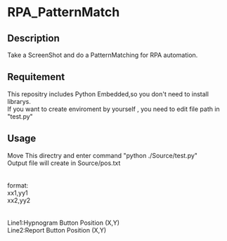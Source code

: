 # RPA_PatternMatch

## Description

Take a ScreenShot and do a PatternMatching for RPA automation.


## Requitement
This repositry includes Python Embedded,so you don't need to install librarys. <br>
If you want to create enviroment by yourself , you need to edit file path in "test.py"


## Usage

Move This directry and enter command  "python ./Source/test.py"<br>
Output file will create in Source/pos.txt<br>
<br>
<br>
format:<br>
xx1,yy1    <br> 
xx2,yy2    <br>
<br>
<br> 
Line1:Hypnogram Button Position (X,Y) <br>
Line2:Report Button Position (X,Y)
